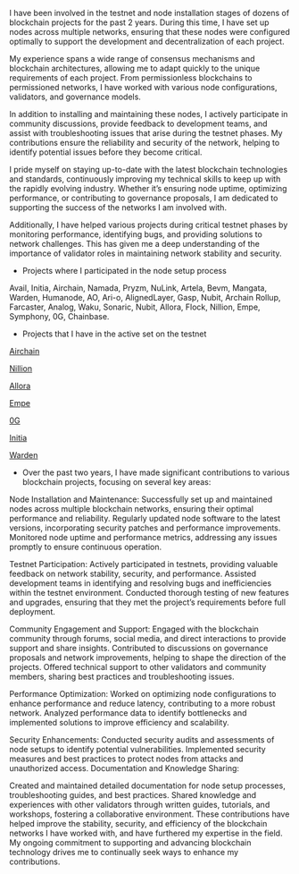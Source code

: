 

I have been involved in the testnet and node installation stages of dozens of blockchain projects for the past 2 years. During this time, I have set up nodes across multiple networks, ensuring that these nodes were configured optimally to support the development and decentralization of each project.

My experience spans a wide range of consensus mechanisms and blockchain architectures, allowing me to adapt quickly to the unique requirements of each project. From permissionless blockchains to permissioned networks, I have worked with various node configurations, validators, and governance models.

In addition to installing and maintaining these nodes, I actively participate in community discussions, provide feedback to development teams, and assist with troubleshooting issues that arise during the testnet phases. My contributions ensure the reliability and security of the network, helping to identify potential issues before they become critical.

I pride myself on staying up-to-date with the latest blockchain technologies and standards, continuously improving my technical skills to keep up with the rapidly evolving industry. Whether it’s ensuring node uptime, optimizing performance, or contributing to governance proposals, I am dedicated to supporting the success of the networks I am involved with.

Additionally, I have helped various projects during critical testnet phases by monitoring performance, identifying bugs, and providing solutions to network challenges. This has given me a deep understanding of the importance of validator roles in maintaining network stability and security.



* Projects where I participated in the node setup process


Avail, Initia, Airchain, Namada, Pryzm, NuLink, Artela, Bevm, Mangata, Warden, Humanode, AO, Ari-o, AlignedLayer, Gasp, Nubit, Archain Rollup, Farcaster, Analog, Waku, Sonaric, Nubit, Allora, Flock, Nillion, Empe, Symphony, 0G, Chainbase. 


* Projects that I have in the active set on the testnet


[Airchain](https://testnet.junction.explorers.guru/validator/airvaloper1wxv5y73r80pg9lguwhzvrp7qrzw88k9zqqx8q8)

[Nillion](https://testnet.nillion.explorers.guru/validator/nillionvaloper1qkkxhslg9e235dydx6rl5kdlklpfe7tscskk7n)

[Allora](https://testnet.allora.explorers.guru/validator/allovaloper1qvt3fpxnltcqaz3x5pg5t0e9e5gygv3pdstczt)

[Empe](https://testnet.itrocket.net/empeiria/staking/empevaloper1zvf2kz4fqmmch8tzstwhjwe6jecytde25rxgxn)

[0G](https://testnet.0g.explorers.guru/validator/0gvaloper1wnv285xdevgnry92msgcpdrjkv87st9pzlt3qa)
 
[Initia](https://scan.initia.tech/initiation-1/validators/initvaloper1s659a3eup2etjk9ugy874h2cnd3kpvpj4yzg9c)

[Warden](https://testnet.warden.explorers.guru/validator/wardenvaloper1f8ve8k6az4kv8jfhfhuwzgpuyxxpkh7nkdprzn)



* Over the past two years, I have made significant contributions to various blockchain projects, focusing on several key areas:


Node Installation and Maintenance:
Successfully set up and maintained nodes across multiple blockchain networks, ensuring their optimal performance and reliability.
Regularly updated node software to the latest versions, incorporating security patches and performance improvements.
Monitored node uptime and performance metrics, addressing any issues promptly to ensure continuous operation.


Testnet Participation:
Actively participated in testnets, providing valuable feedback on network stability, security, and performance.
Assisted development teams in identifying and resolving bugs and inefficiencies within the testnet environment.
Conducted thorough testing of new features and upgrades, ensuring that they met the project’s requirements before full deployment.


Community Engagement and Support:
Engaged with the blockchain community through forums, social media, and direct interactions to provide support and share insights.
Contributed to discussions on governance proposals and network improvements, helping to shape the direction of the projects.
Offered technical support to other validators and community members, sharing best practices and troubleshooting issues.


Performance Optimization:
Worked on optimizing node configurations to enhance performance and reduce latency, contributing to a more robust network.
Analyzed performance data to identify bottlenecks and implemented solutions to improve efficiency and scalability.


Security Enhancements:
Conducted security audits and assessments of node setups to identify potential vulnerabilities.
Implemented security measures and best practices to protect nodes from attacks and unauthorized access.
Documentation and Knowledge Sharing:


Created and maintained detailed documentation for node setup processes, troubleshooting guides, and best practices.
Shared knowledge and experiences with other validators through written guides, tutorials, and workshops, fostering a collaborative environment. These contributions have helped improve the stability, security, and efficiency of the blockchain networks I have worked with, and have furthered my expertise in the field. My ongoing commitment to supporting and advancing blockchain technology drives me to continually seek ways to enhance my contributions.

